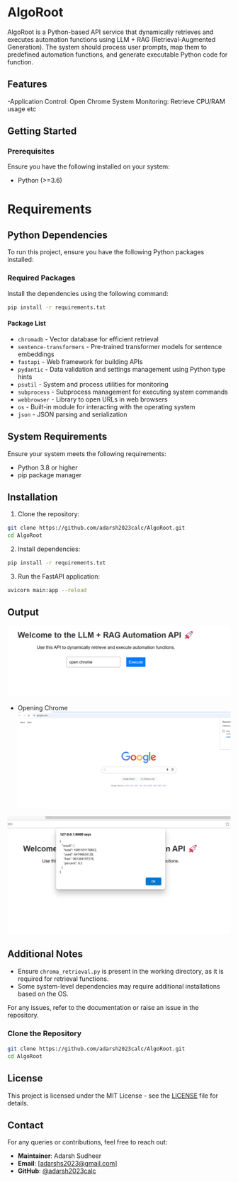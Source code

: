 

# AlgoRoot

AlgoRoot is a Python-based API service that dynamically retrieves and executes automation
functions using LLM + RAG (Retrieval-Augmented Generation). The system should process
user prompts, map them to predefined automation functions, and generate executable Python
code for function. 

## Features
-Application Control: Open Chrome
System Monitoring: Retrieve CPU/RAM usage etc


## Getting Started
### Prerequisites
Ensure you have the following installed on your system:
- Python (>=3.6)
# Requirements

## Python Dependencies
To run this project, ensure you have the following Python packages installed:

### Required Packages
Install the dependencies using the following command:
```bash
pip install -r requirements.txt
```

#### Package List
- `chromadb` - Vector database for efficient retrieval
- `sentence-transformers` - Pre-trained transformer models for sentence embeddings
- `fastapi` - Web framework for building APIs
- `pydantic` - Data validation and settings management using Python type hints
- `psutil` - System and process utilities for monitoring
- `subprocess` - Subprocess management for executing system commands
- `webbrowser` - Library to open URLs in web browsers
- `os` - Built-in module for interacting with the operating system
- `json` - JSON parsing and serialization

## System Requirements
Ensure your system meets the following requirements:
- Python 3.8 or higher
- pip package manager

## Installation
1. Clone the repository:
```bash
git clone https://github.com/adarsh2023calc/AlgoRoot.git
cd AlgoRoot
```
2. Install dependencies:
```bash
pip install -r requirements.txt
```
3. Run the FastAPI application:
```bash
uvicorn main:app --reload
```


## Output

![UI](images/Out1.png)
- Opening Chrome
![Opening chrome](images/Out2.png)

![Disk Usage](images/Out3.png)

## Additional Notes
- Ensure `chroma_retrieval.py` is present in the working directory, as it is required for retrieval functions.
- Some system-level dependencies may require additional installations based on the OS.

For any issues, refer to the documentation or raise an issue in the repository.



### Clone the Repository
```bash
git clone https://github.com/adarsh2023calc/AlgoRoot.git
cd AlgoRoot
```




## License
This project is licensed under the MIT License - see the [LICENSE](LICENSE) file for details.

## Contact
For any queries or contributions, feel free to reach out:
- **Maintainer**: Adarsh Sudheer
- **Email**: [adarshs2023@gmail.com]
- **GitHub**: [@adarsh2023calc](https://github.com/adarsh2023calc)


